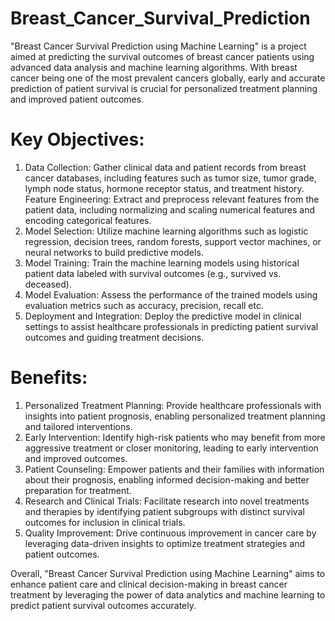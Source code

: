 # Breast_Cancer_Survival_Prediction

"Breast Cancer Survival Prediction using Machine Learning" is a project aimed at predicting the survival outcomes of breast cancer patients using advanced data analysis and machine learning algorithms. With breast cancer being one of the most prevalent cancers globally, early and accurate prediction of patient survival is crucial for personalized treatment planning and improved patient outcomes.

# Key Objectives:
1. Data Collection: Gather clinical data and patient records from breast cancer databases, including features such as tumor size, tumor grade, lymph node status, hormone receptor status, and treatment history.
Feature Engineering: Extract and preprocess relevant features from the patient data, including normalizing and scaling numerical features and encoding categorical features.
2. Model Selection: Utilize machine learning algorithms such as logistic regression, decision trees, random forests, support vector machines, or neural networks to build predictive models.
3. Model Training: Train the machine learning models using historical patient data labeled with survival outcomes (e.g., survived vs. deceased).
4. Model Evaluation: Assess the performance of the trained models using evaluation metrics such as accuracy, precision, recall etc.
5. Deployment and Integration: Deploy the predictive model in clinical settings to assist healthcare professionals in predicting patient survival outcomes and guiding treatment decisions.


# Benefits:
1. Personalized Treatment Planning: Provide healthcare professionals with insights into patient prognosis, enabling personalized treatment planning and tailored interventions.
2. Early Intervention: Identify high-risk patients who may benefit from more aggressive treatment or closer monitoring, leading to early intervention and improved outcomes.
3. Patient Counseling: Empower patients and their families with information about their prognosis, enabling informed decision-making and better preparation for treatment.
4. Research and Clinical Trials: Facilitate research into novel treatments and therapies by identifying patient subgroups with distinct survival outcomes for inclusion in clinical trials.
5. Quality Improvement: Drive continuous improvement in cancer care by leveraging data-driven insights to optimize treatment strategies and patient outcomes.

   
Overall, "Breast Cancer Survival Prediction using Machine Learning" aims to enhance patient care and clinical decision-making in breast cancer treatment by leveraging the power of data analytics and machine learning to predict patient survival outcomes accurately.






